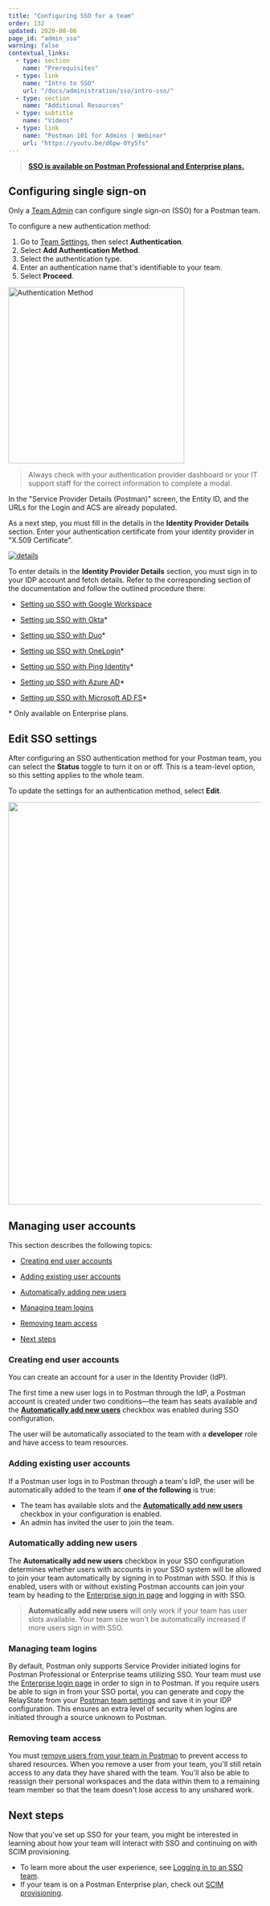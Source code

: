 ```yaml
---
title: "Configuring SSO for a team"
order: 132
updated: 2020-08-06
page_id: "admin_sso"
warning: false
contextual_links:
  - type: section
    name: "Prerequisites"
  - type: link
    name: "Intro to SSO"
    url: "/docs/administration/sso/intro-sso/"
  - type: section
    name: "Additional Resources"
  - type: subtitle
    name: "Videos"
  - type: link
    name: "Postman 101 for Admins | Webinar"
    url: "https://youtu.be/d6pw-0Yy5fs"
---
```


> __[SSO is available on Postman Professional and Enterprise plans.](https://www.postman.com/pricing)__

## Configuring single sign-on

Only a [Team Admin](/docs/collaborating-in-postman/roles-and-permissions/#team-roles) can configure single sign-on (SSO) for a Postman team.

To configure a new authentication method:

1. Go to [Team Settings](https://app.getpostman.com/dashboard/teams/edit), then select **Authentication**.
1. Select **Add Authentication Method**.
1. Select the authentication type.
1. Enter an authentication name that's identifiable to your team.
1. Select **Proceed**.

<img src="https://assets.postman.com/postman-docs/add-auth-method.jpg" width="350px" alt="Authentication Method"/>

> Always check with your authentication provider dashboard or your IT support staff for the correct information to complete a modal.

In the "Service Provider Details (Postman)" screen, the Entity ID, and the URLs for the Login and ACS are already populated.

As a next step, you must fill in the details in the **Identity Provider Details** section. Enter your authentication certificate from your identity provider in "X.509 Certificate".

   [![details](https://assets.postman.com/postman-docs/server-provider-details.jpg)](https://assets.postman.com/postman-docs/server-provider-details.jpg)

To enter details in the **Identity Provider Details** section, you must sign in to your IDP account and fetch details. Refer to the corresponding section of the documentation and follow the outlined procedure there:

* [Setting up SSO with Google Workspace](/docs/administration/sso/google-workspace/)

* [Setting up SSO with Okta](/docs/administration/sso/okta/)*

* [Setting up SSO with Duo](/docs/administration/sso/duo/)*

* [Setting up SSO with OneLogin](/docs/administration/sso/onelogin/)*

* [Setting up SSO with Ping Identity](/docs/administration/sso/ping-identity/)*

* [Setting up SSO with Azure AD](/docs/administration/sso/azure-ad/)*

* [Setting up SSO with Microsoft AD FS](/docs/administration/sso/microsoft-adfs/)*

&#42; Only available on Enterprise plans.

## Edit SSO settings

After configuring an SSO authentication method for your Postman team, you can select the **Status** toggle to turn it on or off. This is a team-level option, so this setting applies to the whole team.

To update the settings for an authentication method, select **Edit**.

<img alt="" src="https://assets.postman.com/postman-docs/admin-sso-turn-on-auth-method-v9.jpg" width="800px"/>

## Managing user accounts

This section describes the following topics:

* [Creating end user accounts](#creating-end-user-accounts)

* [Adding existing user accounts](#adding-existing-user-accounts)

* [Automatically adding new users](#automatically-adding-new-users)

* [Managing team logins](#managing-team-logins)

* [Removing team access](#removing-team-access)

* [Next steps](#next-steps)

### Creating end user accounts

You can create an account for a user in the Identity Provider (IdP).

The first time a new user logs in to Postman through the IdP, a Postman account is created under two conditions—the team has seats available and the [**Automatically add new users**](#automatically-adding-new-users) checkbox was enabled during SSO configuration.

The user will be automatically associated to the team with a **developer** role and have access to team resources.

### Adding existing user accounts

If a Postman user logs in to Postman through a team's IdP, the user will be automatically added to the team if **one of the following** is true:

* The team has available slots and the [**Automatically add new users**](#automatically-adding-new-users) checkbox in your configuration is enabled.
* An admin has invited the user to join the team.

### Automatically adding new users

The **Automatically add new users** checkbox in your SSO configuration determines whether users with accounts in your SSO system will be allowed to join your team automatically by signing in to Postman with SSO. If this is enabled, users with or without existing Postman accounts can join your team by heading to the [Enterprise sign in page](https://identity.getpostman.com/enterprise/login) and logging in with SSO.

> **Automatically add new users** will only work if your team has user slots available. Your team size won't be automatically increased if more users sign in with SSO.

### Managing team logins

By default, Postman only supports Service Provider initiated logins for Postman Professional or Enterprise teams utilizing SSO. Your team must use the [Enterprise login page](https://identity.getpostman.com/enterprise/login) in order to sign in to Postman. If you require users be able to sign in from your SSO portal, you can generate and copy the RelayState from your [Postman team settings](http://go.postman.co/settings/team/auth) and save it in your IDP configuration. This ensures an extra level of security when logins are initiated through a source unknown to Postman.

### Removing team access

You must [remove users from your team in Postman](/docs/administration/managing-your-team/managing-your-team/#removing-team-members) to prevent access to shared resources. When you remove a user from your team, you'll still retain access to any data they have shared with the team. You'll also be able to reassign their personal workspaces and the data within them to a remaining team member so that the team doesn't lose access to any unshared work.

## Next steps

Now that you've set up SSO for your team, you might be interested in learning about how your team will interact with SSO and continuing on with SCIM provisioning.

* To learn more about the user experience, see [Logging in to an SSO team](/docs/administration/sso/user-sso/).
* If your team is on a Postman Enterprise plan, check out [SCIM provisioning](/docs/administration/scim-provisioning/scim-provisioning-overview/).
